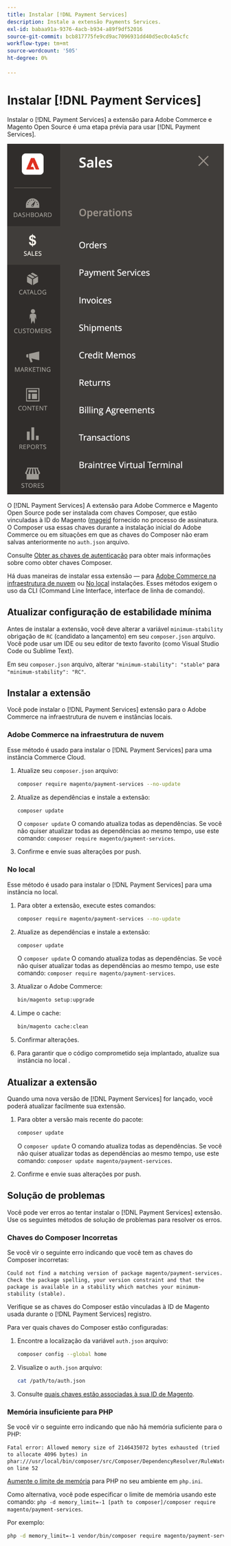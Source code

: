 ```yaml
---
title: Instalar [!DNL Payment Services]
description: Instale a extensão Payments Services.
exl-id: babaa91a-9376-4acb-b934-a89f9df52016
source-git-commit: bcb817775fe9cd9ac7096931dd40d5ec0c4a5cfc
workflow-type: tm+mt
source-wordcount: '505'
ht-degree: 0%

---
```


# Instalar [!DNL Payment Services]

Instalar o [!DNL Payment Services] a extensão para Adobe Commerce e Magento Open Source é uma etapa prévia para usar [!DNL Payment Services].

![[!DNL Payment Services] visualização de administração de extensão](assets/admin-view.png)

O [!DNL Payment Services] A extensão para Adobe Commerce e Magento Open Source pode ser instalada com chaves Composer, que estão vinculadas à ID do Magento ([mageid](https://devdocs.magento.com/marketplace/sellers/profile-personal.html#field-descriptions) fornecido no processo de assinatura. O Composer usa essas chaves durante a instalação inicial do Adobe Commerce ou em situações em que as chaves do Composer não eram salvas anteriormente no `auth.json` arquivo.

Consulte [Obter as chaves de autenticação](https://devdocs.magento.com/guides/v2.4/install-gde/prereq/connect-auth.html) para obter mais informações sobre como obter chaves Composer.

Há duas maneiras de instalar essa extensão — para [Adobe Commerce na infraestrutura de nuvem](https://devdocs.magento.com/payment-services/install-payments.html#magento-commerce-cloud) ou [No local](https://devdocs.magento.com/payment-services/install-payments.html#on-premises) instalações. Esses métodos exigem o uso da CLI (Command Line Interface, interface de linha de comando).

## Atualizar configuração de estabilidade mínima

Antes de instalar a extensão, você deve alterar a variável `minimum-stability` obrigação de `RC` (candidato a lançamento) em seu `composer.json` arquivo. Você pode usar um IDE ou seu editor de texto favorito (como Visual Studio Code ou Sublime Text).

Em seu `composer.json` arquivo, alterar `"minimum-stability": "stable"` para `"minimum-stability": "RC"`.

## Instalar a extensão

Você pode instalar o [!DNL Payment Services] extensão para o Adobe Commerce na infraestrutura de nuvem e instâncias locais.

### Adobe Commerce na infraestrutura de nuvem

Esse método é usado para instalar o [!DNL Payment Services] para uma instância Commerce Cloud.

1. Atualize seu `composer.json` arquivo:

   ```bash
   composer require magento/payment-services --no-update
   ```

1. Atualize as dependências e instale a extensão:

   ```bash
   composer update
   ```

   O `composer update` O comando atualiza todas as dependências. Se você não quiser atualizar todas as dependências ao mesmo tempo, use este comando: `composer require magento/payment-services`.

1. Confirme e envie suas alterações por push.

### No local

Esse método é usado para instalar o [!DNL Payment Services] para uma instância no local.

1. Para obter a extensão, execute estes comandos:

   ```bash
   composer require magento/payment-services --no-update
   ```

1. Atualize as dependências e instale a extensão:

   ```bash
   composer update
   ```

   O `composer update` O comando atualiza todas as dependências. Se você não quiser atualizar todas as dependências ao mesmo tempo, use este comando: `composer require magento/payment-services`.

1. Atualizar o Adobe Commerce:

   ```bash
   bin/magento setup:upgrade
   ```

1. Limpe o cache:

   ```bash
   bin/magento cache:clean
   ```

1. Confirmar alterações.
1. Para garantir que o código comprometido seja implantado, atualize sua instância no local .

## Atualizar a extensão

Quando uma nova versão de [!DNL Payment Services] for lançado, você poderá atualizar facilmente sua extensão.

1. Para obter a versão mais recente do pacote:

   ```bash
   composer update
   ```

   O `composer update` O comando atualiza todas as dependências. Se você não quiser atualizar todas as dependências ao mesmo tempo, use este comando: `composer update magento/payment-services`.

1. Confirme e envie suas alterações por push.

## Solução de problemas

Você pode ver erros ao tentar instalar o [!DNL Payment Services] extensão. Use os seguintes métodos de solução de problemas para resolver os erros.

### Chaves do Composer Incorretas

Se você vir o seguinte erro indicando que você tem as chaves do Composer incorretas:

```terminal
Could not find a matching version of package magento/payment-services. Check the package spelling, your version constraint and that the package is available in a stability which matches your minimum-stability (stable).
```

Verifique se as chaves do Composer estão vinculadas à ID de Magento usada durante o [!DNL Payment Services] registro.

Para ver quais chaves do Composer estão configuradas:

1. Encontre a localização da variável `auth.json` arquivo:

   ```bash
   composer config --global home
   ```

1. Visualize o `auth.json` arquivo:

   ```bash
   cat /path/to/auth.json
   ```

1. Consulte [quais chaves estão associadas à sua ID de Magento](https://devdocs.magento.com/guides/v2.4/install-gde/prereq/connect-auth.html).

### Memória insuficiente para PHP

Se você vir o seguinte erro indicando que não há memória suficiente para o PHP:

```terminal
Fatal error: Allowed memory size of 2146435072 bytes exhausted (tried to allocate 4096 bytes) in phar:///usr/local/bin/composer/src/Composer/DependencyResolver/RuleWatchGraph.php on line 52
```

[Aumente o limite de memória](https://devdocs.magento.com/cloud/project/magento-app-php-ini.html#increase-php-memory-limit) para PHP no seu ambiente em `php.ini`.

Como alternativa, você pode especificar o limite de memória usando este comando: `php -d memory_limit=-1 [path to composer]/composer require magento/payment-services`.

Por exemplo:

```bash
php -d memory_limit=-1 vendor/bin/composer require magento/payment-services
```
